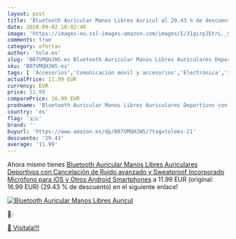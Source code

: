 ```yaml
---
layout: post
title: 'Bluetooth Auricular Manos Libres Auricul al 29.43 % de descuento'
date: 2020-09-02 10:02:40
image: 'https://images-eu.ssl-images-amazon.com/images/I/31girpJEtrL._SL400_.jpg'
comments: true
category: ofertas
author: 'tole.es'
slug: 'B07VMQHJWS-es Bluetooth Auricular Manos Libres Auriculares Deportivos...'
sku: 'B07VMQHJWS-es'
tags: [ 'Accesorios','Comunicación móvil y accesorios','Electrónica','Informática','Móviles','Móviles y smartphones libres','Ratones','Smartwatches','Tabletas gráficas','Teclados, ratones y periféricos de entrada','Tecnología para vestir','android', ]
actualPrice: 11.99 EUR
currency: EUR
price: 11.99
comparePrice: 16.99 EUR
prodname: 'Bluetooth Auricular Manos Libres Auriculares Deportivos con Cancelación de Ruido avanzado y Sweatproof Incorporado Micrófono para iOS y Otros Android Smartphones'
country: 'es'
flag: '🇪🇸'
brand: ''
buyurl: 'https://www.amazon.es/dp/B07VMQHJWS/?tag=tolees-21'
descuento: '29.43'
average: '11.99'
---
```


Ahora mismo tienes [Bluetooth Auricular Manos Libres Auriculares Deportivos con Cancelación de Ruido avanzado y Sweatproof Incorporado Micrófono para iOS y Otros Android Smartphones](https://www.amazon.es/dp/B07VMQHJWS/?tag=tolees-21) a 11.99 EUR (original: 16.99 EUR) (29.43 %  de descuento) en el siguiente enlace!

[![Bluetooth Auricular Manos Libres Auricul](https://images-eu.ssl-images-amazon.com/images/I/31girpJEtrL._SL400_.jpg)](https://www.amazon.es/dp/B07VMQHJWS/?tag=tolees-21)

🔎:


[🛒 Visítala!!!](https://www.amazon.es/dp/B07VMQHJWS/?tag=tolees-21)
